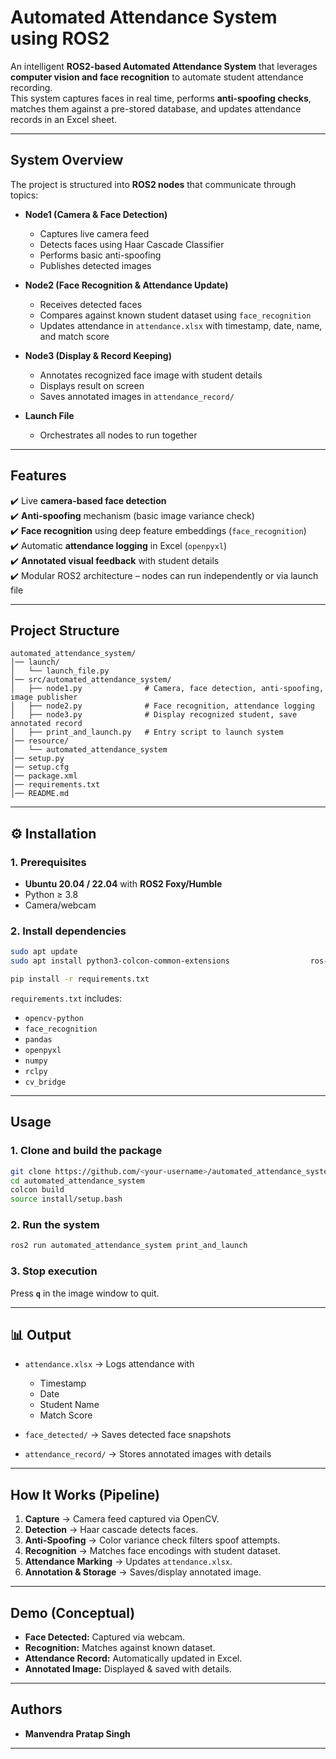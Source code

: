 # Automated Attendance System using ROS2  

An intelligent **ROS2-based Automated Attendance System** that leverages **computer vision and face recognition** to automate student attendance recording.  
This system captures faces in real time, performs **anti-spoofing checks**, matches them against a pre-stored database, and updates attendance records in an Excel sheet.  

---

## System Overview  
The project is structured into **ROS2 nodes** that communicate through topics:  

- **Node1 (Camera & Face Detection)**  
  - Captures live camera feed  
  - Detects faces using Haar Cascade Classifier  
  - Performs basic anti-spoofing  
  - Publishes detected images  

- **Node2 (Face Recognition & Attendance Update)**  
  - Receives detected faces  
  - Compares against known student dataset using `face_recognition`  
  - Updates attendance in `attendance.xlsx` with timestamp, date, name, and match score  

- **Node3 (Display & Record Keeping)**  
  - Annotates recognized face image with student details  
  - Displays result on screen  
  - Saves annotated images in `attendance_record/`  

- **Launch File**  
  - Orchestrates all nodes to run together  

---

## Features  
✔️ Live **camera-based face detection**  
✔️ **Anti-spoofing** mechanism (basic image variance check)  
✔️ **Face recognition** using deep feature embeddings (`face_recognition`)  
✔️ Automatic **attendance logging** in Excel (`openpyxl`)  
✔️ **Annotated visual feedback** with student details  
✔️ Modular ROS2 architecture – nodes can run independently or via launch file  

---

## Project Structure  
```
automated_attendance_system/
│── launch/
│   └── launch_file.py
│── src/automated_attendance_system/
│   ├── node1.py              # Camera, face detection, anti-spoofing, image publisher
│   ├── node2.py              # Face recognition, attendance logging
│   ├── node3.py              # Display recognized student, save annotated record
│   ├── print_and_launch.py   # Entry script to launch system
│── resource/
│   └── automated_attendance_system
│── setup.py
│── setup.cfg
│── package.xml
│── requirements.txt
│── README.md
```

---

## ⚙️ Installation  

### 1. Prerequisites  
- **Ubuntu 20.04 / 22.04** with **ROS2 Foxy/Humble**  
- Python ≥ 3.8  
- Camera/webcam  

### 2. Install dependencies  
```bash
sudo apt update
sudo apt install python3-colcon-common-extensions                  ros-${ROS_DISTRO}-cv-bridge                  ros-${ROS_DISTRO}-image-transport

pip install -r requirements.txt
```

`requirements.txt` includes:  
- `opencv-python`  
- `face_recognition`  
- `pandas`  
- `openpyxl`  
- `numpy`  
- `rclpy`  
- `cv_bridge`  

---

## Usage  

### 1. Clone and build the package  
```bash
git clone https://github.com/<your-username>/automated_attendance_system.git
cd automated_attendance_system
colcon build
source install/setup.bash
```

### 2. Run the system  
```bash
ros2 run automated_attendance_system print_and_launch
```

### 3. Stop execution  
Press **`q`** in the image window to quit.  

---

## 📊 Output  

- `attendance.xlsx` → Logs attendance with  
  - Timestamp  
  - Date  
  - Student Name  
  - Match Score  

- `face_detected/` → Saves detected face snapshots  

- `attendance_record/` → Stores annotated images with details  

---

## How It Works (Pipeline)  
1. **Capture** → Camera feed captured via OpenCV.  
2. **Detection** → Haar cascade detects faces.  
3. **Anti-Spoofing** → Color variance check filters spoof attempts.  
4. **Recognition** → Matches face encodings with student dataset.  
5. **Attendance Marking** → Updates `attendance.xlsx`.  
6. **Annotation & Storage** → Saves/display annotated image.  

---

## Demo (Conceptual)  
- **Face Detected:** Captured via webcam.  
- **Recognition:** Matches against known dataset.  
- **Attendance Record:** Automatically updated in Excel.  
- **Annotated Image:** Displayed & saved with details.  

---

## Authors  
- **Manvendra Pratap Singh**  

--- 
